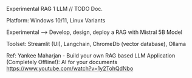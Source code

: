 Experimental RAG 1 LLM // TODO Doc.

Platform: Windows 10/11, Linux Variants

Experimental --> Develop, design, deploy a RAG with Mistral 5B Model

Toolset:  Streamlit (UI), Langchain, ChromeDb (vector database), Ollama


Ref:  Yankee Maharjan - Build your own RAG based LLM Application (Completely Offline!): AI for your documents  
         https://www.youtube.com/watch?v=1y2TohQdNbo

